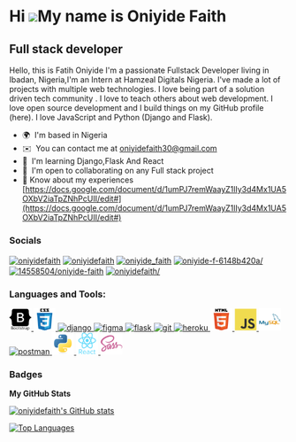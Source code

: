 Hi ![](https://user-images.githubusercontent.com/18350557/176309783-0785949b-9127-417c-8b55-ab5a4333674e.gif)My name is Oniyide Faith
=====================================================================================================================================

Full stack developer
--------------------

Hello, this is Fatih Oniyide I'm a passionate Fullstack Developer living in Ibadan, Nigeria,I'm an Intern at Hamzeal Digitals Nigeria. I've made a lot of projects with multiple web technologies. I love being part of a solution driven tech community . I love to teach others about web development. I love open source development and I build things on my GitHub profile (here). I love JavaScript and Python (Django and Flask).

* 🌍  I'm based in Nigeria
* ✉️  You can contact me at [oniyidefaith30@gmail.com](mailto:oniyidefaith30@gmail.com)
* 🧠  I'm learning Django,Flask And React
* 🤝  I'm open to collaborating on any Full stack project
* 📄 Know about my experiences [https://docs.google.com/document/d/1umPJ7remWaayZ1lIy3d4Mx1UA5OXbV2iaTpZNhPcUII/edit#](https://docs.google.com/document/d/1umPJ7remWaayZ1lIy3d4Mx1UA5OXbV2iaTpZNhPcUII/edit#)


### Socials

<p align="left">
<a href="https://codepen.io/oniyidefaith" target="blank"><img align="center" src="https://raw.githubusercontent.com/rahuldkjain/github-profile-readme-generator/master/src/images/icons/Social/codepen.svg" alt="oniyidefaith" height="30" width="40" /></a>
<a href="https://dev.to/oniyidefaith" target="blank"><img align="center" src="https://raw.githubusercontent.com/rahuldkjain/github-profile-readme-generator/master/src/images/icons/Social/devto.svg" alt="oniyidefaith" height="30" width="40" /></a>
<a href="https://twitter.com/oniyide_faith" target="blank"><img align="center" src="https://raw.githubusercontent.com/rahuldkjain/github-profile-readme-generator/master/src/images/icons/Social/twitter.svg" alt="oniyide_faith" height="30" width="40" /></a>
<a href="https://linkedin.com/in/oniyide-f-6148b420a/" target="blank"><img align="center" src="https://raw.githubusercontent.com/rahuldkjain/github-profile-readme-generator/master/src/images/icons/Social/linked-in-alt.svg" alt="oniyide-f-6148b420a/" height="30" width="40" /></a>
<a href="https://stackoverflow.com/users/14558504/oniyide-faith" target="blank"><img align="center" src="https://raw.githubusercontent.com/rahuldkjain/github-profile-readme-generator/master/src/images/icons/Social/stack-overflow.svg" alt="14558504/oniyide-faith" height="30" width="40" /></a>
<a href="https://instagram.com/oniyidefaith/" target="blank"><img align="center" src="https://raw.githubusercontent.com/rahuldkjain/github-profile-readme-generator/master/src/images/icons/Social/instagram.svg" alt="oniyidefaith/" height="30" width="40" /></a>
</p>

<h3 align="left">Languages and Tools:</h3>
<p align="left"> <a href="https://getbootstrap.com" target="_blank" rel="noreferrer"> <img src="https://raw.githubusercontent.com/devicons/devicon/master/icons/bootstrap/bootstrap-plain-wordmark.svg" alt="bootstrap" width="40" height="40"/> </a> <a href="https://www.w3schools.com/css/" target="_blank" rel="noreferrer"> <img src="https://raw.githubusercontent.com/devicons/devicon/master/icons/css3/css3-original-wordmark.svg" alt="css3" width="40" height="40"/> </a> <a href="https://www.djangoproject.com/" target="_blank" rel="noreferrer"> <img src="https://cdn.worldvectorlogo.com/logos/django.svg" alt="django" width="40" height="40"/> </a> <a href="https://www.figma.com/" target="_blank" rel="noreferrer"> <img src="https://www.vectorlogo.zone/logos/figma/figma-icon.svg" alt="figma" width="40" height="40"/> </a> <a href="https://flask.palletsprojects.com/" target="_blank" rel="noreferrer"> <img src="https://www.vectorlogo.zone/logos/pocoo_flask/pocoo_flask-icon.svg" alt="flask" width="40" height="40"/> </a> <a href="https://git-scm.com/" target="_blank" rel="noreferrer"> <img src="https://www.vectorlogo.zone/logos/git-scm/git-scm-icon.svg" alt="git" width="40" height="40"/> </a> <a href="https://heroku.com" target="_blank" rel="noreferrer"> <img src="https://www.vectorlogo.zone/logos/heroku/heroku-icon.svg" alt="heroku" width="40" height="40"/> </a> <a href="https://www.w3.org/html/" target="_blank" rel="noreferrer"> <img src="https://raw.githubusercontent.com/devicons/devicon/master/icons/html5/html5-original-wordmark.svg" alt="html5" width="40" height="40"/> </a> <a href="https://developer.mozilla.org/en-US/docs/Web/JavaScript" target="_blank" rel="noreferrer"> <img src="https://raw.githubusercontent.com/devicons/devicon/master/icons/javascript/javascript-original.svg" alt="javascript" width="40" height="40"/> </a> <a href="https://www.mysql.com/" target="_blank" rel="noreferrer"> <img src="https://raw.githubusercontent.com/devicons/devicon/master/icons/mysql/mysql-original-wordmark.svg" alt="mysql" width="40" height="40"/> </a> <a href="https://postman.com" target="_blank" rel="noreferrer"> <img src="https://www.vectorlogo.zone/logos/getpostman/getpostman-icon.svg" alt="postman" width="40" height="40"/> </a> <a href="https://www.python.org" target="_blank" rel="noreferrer"> <img src="https://raw.githubusercontent.com/devicons/devicon/master/icons/python/python-original.svg" alt="python" width="40" height="40"/> </a> <a href="https://reactjs.org/" target="_blank" rel="noreferrer"> <img src="https://raw.githubusercontent.com/devicons/devicon/master/icons/react/react-original-wordmark.svg" alt="react" width="40" height="40"/> </a> <a href="https://sass-lang.com" target="_blank" rel="noreferrer"> <img src="https://raw.githubusercontent.com/devicons/devicon/master/icons/sass/sass-original.svg" alt="sass" width="40" height="40"/> </a> </p>


### Badges

<b>My GitHub Stats</b>

<a href="http://www.github.com/oniyidefaith"><img src="https://github-readme-stats.vercel.app/api?username=oniyidefaith&show_icons=true&hide=&count_private=true&title_color=ef4444&text_color=ffffff&icon_color=3382ed&bg_color=1c1917&hide_border=true&show_icons=true" alt="oniyidefaith's GitHub stats" /></a>

<!-- <a href="http://www.github.com/oniyidefaith"><img src="https://github-readme-streak-stats.herokuapp.com/?user=oniyidefaith&stroke=ffffff&background=1c1917&ring=ef4444&fire=ef4444&currStreakNum=ffffff&currStreakLabel=ef4444&sideNums=ffffff&sideLabels=ffffff&dates=ffffff&hide_border=true" /></a> -->

<!-- <a href="http://www.github.com/oniyidefaith"><img src="https://activity-graph.herokuapp.com/graph?username=oniyidefaith&bg_color=1c1917&color=ffffff&line=3382ed&point=ffffff&area_color=1c1917&area=true&hide_border=true&custom_title=GitHub%20Commits%20Graph" alt="GitHub Commits Graph" /></a> -->

<a href="https://github.com/oniyidefaith" align="left"><img src="https://github-readme-stats.vercel.app/api/top-langs/?username=oniyidefaith&langs_count=10&title_color=ef4444&text_color=ffffff&icon_color=3382ed&bg_color=1c1917&hide_border=true&locale=en&custom_title=Top%20%Languages" alt="Top Languages" /></a>
